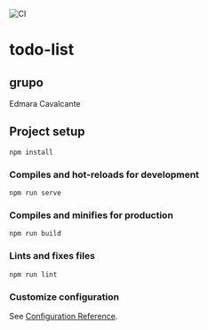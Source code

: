 ![CI](https://github.com/edmaracav/todo-list/workflows/CI/badge.svg)

# todo-list

## grupo
Edmara Cavalcante

## Project setup
```
npm install
```

### Compiles and hot-reloads for development
```
npm run serve
```

### Compiles and minifies for production
```
npm run build
```

### Lints and fixes files
```
npm run lint
```

### Customize configuration
See [Configuration Reference](https://cli.vuejs.org/config/).
